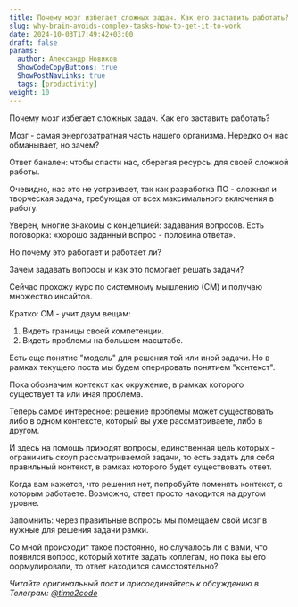 ```yaml
---
title: Почему мозг избегает сложных задач. Как его заставить работать?   
slug: why-brain-avoids-complex-tasks-how-to-get-it-to-work                 
date: 2024-10-03T17:49:42+03:00
draft: false                                 
params:
  author: Александр Новиков                  
  ShowCodeCopyButtons: true
  ShowPostNavLinks: true
  tags: [productivity]         
weight: 10                                   
---
```


Почему мозг избегает сложных задач. Как его заставить работать? 

Мозг - самая энергозатратная часть нашего организма. Нередко он нас обманывает, но зачем?

Ответ банален: чтобы спасти нас, сберегая ресурсы для своей сложной работы. 

Очевидно, нас это не устраивает, так как разработка ПО - сложная и творческая задача, требующая от всех максимального включения в работу. 

Уверен, многие знакомы с концепцией: задавания вопросов. Есть поговорка: «хорошо заданный вопрос - половина ответа». 

Но почему это работает и работает ли?

Зачем задавать вопросы и как это помогает решать задачи?

Сейчас прохожу курс по системному мышлению (СМ) и получаю множество инсайтов. 

Кратко: СМ - учит двум вещам:
1. Видеть границы своей компетенции.
2. Видеть проблемы на большем масштабе. 

Есть еще понятие "модель" для решения той или иной задачи. Но в рамках текущего поста мы будем оперировать понятием "контекст".

Пока обозначим контекст как окружение, в рамках которого существует та или иная проблема. 

Теперь самое интересное: решение проблемы может существовать либо в одном контексте, который вы уже рассматриваете, либо в другом. 

И здесь на помощь приходят вопросы, единственная цель которых - ограничить скоуп рассматриваемой задачи, то есть задать для себя правильный контекст, в рамках которого будет существовать ответ. 

Когда вам кажется, что решения нет, попробуйте поменять контекст, с которым работаете. Возможно, ответ просто находится на другом уровне. 

Запомнить: через правильные вопросы мы помещаем свой мозг в нужные для решения задачи рамки.

Со мной происходит такое постоянно, но случалось ли с вами, что появился вопрос, который хотите задать коллегам, но пока вы его формулировали, то ответ находился самостоятельно?

*Читайте оригинальный пост и присоединяйтесь к обсуждению в Телеграм: [@time2code](https://t.me/time2code/305)*